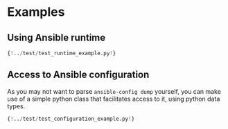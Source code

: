 # Examples

## Using Ansible runtime

```python title="example.py"
{!../test/test_runtime_example.py!}
```

## Access to Ansible configuration

As you may not want to parse `ansible-config dump` yourself, you can make use of
a simple python class that facilitates access to it, using python data types.

```python
{!../test/test_configuration_example.py!}
```
